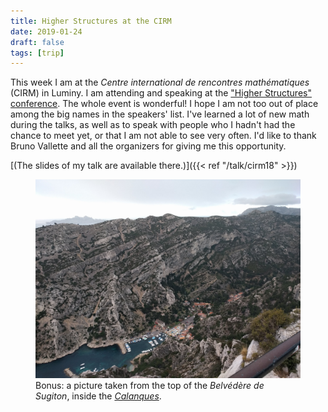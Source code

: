 ```yaml
---
title: Higher Structures at the CIRM
date: 2019-01-24
draft: false
tags: [trip]
---
```


This week I am at the _Centre international de rencontres mathématiques_ (CIRM) in Luminy.
I am attending and speaking at the ["Higher Structures" conference](https://conferences.cirm-math.fr/1959.html).
The whole event is wonderful!
I hope I am not too out of place among the big names in the speakers' list.
I've learned a lot of new math during the talks, as well as to speak with people who I hadn't had the chance to meet yet, or that I am not able to see very often.
I'd like to thank Bruno Vallette and all the organizers for giving me this opportunity.

<!--more-->

[(The slides of my talk are available there.)]({{< ref "/talk/cirm18" >}})

<figure class="figure">
<img src="belvedere.jpg" alt="Photo taken from the Belvédère de Sugiton" class="figure-img img-fluid" />
<figcaption class="figure-caption">Bonus: a picture taken from the top of the <em>Belvédère de Sugiton</em>, inside the <a href="https://en.wikipedia.org/wiki/Massif_des_Calanques"><em>Calanques</em></a>.</figcaption>
</figure>
